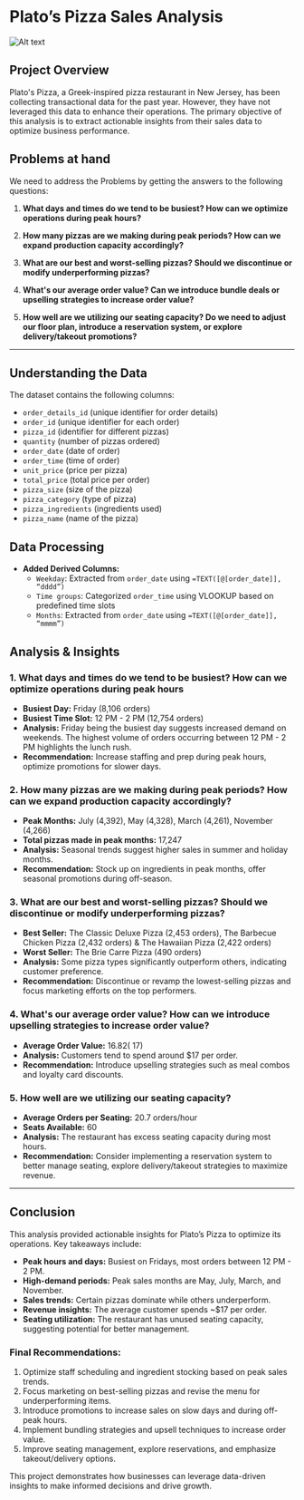# Plato’s Pizza Sales Analysis
![Alt text](https://cdn.enjoytravel.com/img/Big7Enjoy/en/travel-news/food-and-drink/best-pizza-europe/da-paolo-restaurant-nicosia-cyprus.webp)

##  Project Overview
Plato's Pizza, a Greek-inspired pizza restaurant in New Jersey, has been collecting transactional data for the past year. However, they have not leveraged this data to enhance their operations. The primary objective of this analysis is to extract actionable insights from their sales data to optimize business performance.

##  Problems at hand
We need to address the Problems by getting the answers to the following questions:

1. **What days and times do we tend to be busiest? How can we optimize operations during peak hours?**  

2. **How many pizzas are we making during peak periods? How can we expand production capacity accordingly?** 

3. **What are our best and worst-selling pizzas? Should we discontinue or modify underperforming pizzas?** 

4. **What's our average order value? Can we introduce bundle deals or upselling strategies to increase order value?**  

5. **How well are we utilizing our seating capacity? Do we need to adjust our floor plan, introduce a reservation system, or explore delivery/takeout promotions?**
   
---

##  Understanding the Data
The dataset contains the following columns:

- `order_details_id` (unique identifier for order details)
- `order_id` (unique identifier for each order)
- `pizza_id` (identifier for different pizzas)
- `quantity` (number of pizzas ordered)
- `order_date` (date of order)
- `order_time` (time of order)
- `unit_price` (price per pizza)
- `total_price` (total price per order)
- `pizza_size` (size of the pizza)
- `pizza_category` (type of pizza)
- `pizza_ingredients` (ingredients used)
- `pizza_name` (name of the pizza)

##  Data Processing
- **Added Derived Columns:**
  - `Weekday`: Extracted from `order_date` using `=TEXT([@[order_date]], “dddd”)`
  - `Time groups`: Categorized `order_time` using VLOOKUP based on predefined time slots
  - `Months`: Extracted from `order_date` using `=TEXT([@[order_date]], “mmmm”)`

##  Analysis & Insights

### **1. What days and times do we tend to be busiest? How can we optimize operations during peak hours**
- **Busiest Day:** Friday (8,106 orders)
- **Busiest Time Slot:** 12 PM - 2 PM (12,754 orders)
- **Analysis:** Friday being the busiest day suggests increased demand on weekends. The highest volume of orders occurring between 12 PM - 2 PM highlights the lunch rush.
- **Recommendation:** Increase staffing and prep during peak hours, optimize promotions for slower days.

### **2. How many pizzas are we making during peak periods? How can we expand production capacity accordingly?**
- **Peak Months:** July (4,392), May (4,328), March (4,261), November (4,266)
- **Total pizzas made in peak months:** 17,247
- **Analysis:** Seasonal trends suggest higher sales in summer and holiday months.
- **Recommendation:** Stock up on ingredients in peak months, offer seasonal promotions during off-season.

### **3. What are our best and worst-selling pizzas? Should we discontinue or modify underperforming pizzas?**
- **Best Seller:** The Classic Deluxe Pizza (2,453 orders), The Barbecue Chicken Pizza (2,432 orders) & The Hawaiian Pizza (2,422 orders)
- **Worst Seller:** The Brie Carre Pizza (490 orders)
- **Analysis:** Some pizza types significantly outperform others, indicating customer preference.
- **Recommendation:** Discontinue or revamp the lowest-selling pizzas and focus marketing efforts on the top performers.

### **4. What's our average order value? How can we introduce upselling strategies to increase order value?** 
- **Average Order Value:** $16.82 (~$17) 
- **Analysis:** Customers tend to spend around $17 per order. 
- **Recommendation:** Introduce upselling strategies such as meal combos and loyalty card discounts. 

### **5. How well are we utilizing our seating capacity?**
- **Average Orders per Seating:** 20.7 orders/hour
- **Seats Available:** 60
- **Analysis:** The restaurant has excess seating capacity during most hours.
- **Recommendation:** Consider implementing a reservation system to better manage seating, explore delivery/takeout strategies to maximize revenue.

---

##  Conclusion
This analysis provided actionable insights for Plato’s Pizza to optimize its operations. Key takeaways include:
- **Peak hours and days:** Busiest on Fridays, most orders between 12 PM - 2 PM.
- **High-demand periods:** Peak sales months are May, July, March, and November.
- **Sales trends:** Certain pizzas dominate while others underperform.
- **Revenue insights:** The average customer spends ~$17 per order.
- **Seating utilization:** The restaurant has unused seating capacity, suggesting potential for better management.

###  **Final Recommendations:**
1. Optimize staff scheduling and ingredient stocking based on peak sales trends.
2. Focus marketing on best-selling pizzas and revise the menu for underperforming items.
3. Introduce promotions to increase sales on slow days and during off-peak hours.
4. Implement bundling strategies and upsell techniques to increase order value.
5. Improve seating management, explore reservations, and emphasize takeout/delivery options.

This project demonstrates how businesses can leverage data-driven insights to make informed decisions and drive growth.

